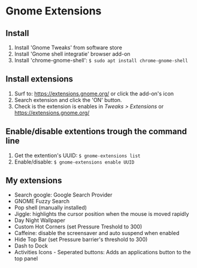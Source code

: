 # Gnome Extensions

## Install
1. Install 'Gnome Tweaks' from software store
2. Install 'Gnome shell integratie' browser add-on
3. Install 'chrome-gnome-shell': ``$ sudo apt install chrome-gnome-shell``

## Install extensions
1. Surf to: https://extensions.gnome.org/ or click the add-on's icon
2. Search extension and click the 'ON' button.
3. Check is the extension is enables in *Tweaks > Extensions* or https://extensions.gnome.org/

## Enable/disable extentions trough the command line
1. Get the extention's UUID: ``$ gnome-extensions list``
2. Enable/disable: ``$ gnome-extensions enable UUID``

## My extensions
- Search google: Google Search Provider
- GNOME Fuzzy Search
- Pop shell (manually installed)
- Jiggle: highlights the cursor position when the mouse is moved rapidly
- Day Night Wallpaper
- Custom Hot Corners (set Pressure Treshold to 300)
- Caffeine: disable the screensaver and auto suspend when enabled
- Hide Top Bar (set Pressure barrier's threshold to 300)
- Dash to Dock
- Activities Icons - Seperated buttons: Adds an applications button to the top panel
